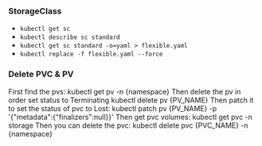 ### StorageClass
- `kubectl get sc`
- `kubectl describe sc standard`
- `kubectl get sc standard -o=yaml > flexible.yaml`
- `kubectl replace -f flexible.yaml --force`

### Delete PVC & PV

First find the pvs: kubectl get pv -n {namespace}
Then delete the pv in order set status to Terminating
kubectl delete pv {PV_NAME}
Then patch it to set the status of pvc to Lost: kubectl patch pv {PV_NAME} -p '{"metadata":{"finalizers":null}}'
Then get pvc volumes: kubectl get pvc -n storage
Then you can delete the pvc: kubectl delete pvc {PVC_NAME} -n {namespace}

